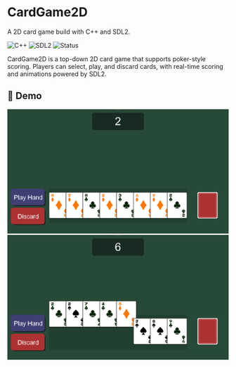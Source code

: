 # CardGame2D

A 2D card game build with C++ and SDL2.

![C++](https://img.shields.io/badge/language-C++-blue)
![SDL2](https://img.shields.io/badge/framework-SDL2-green)
![Status](https://img.shields.io/badge/status-active-brightgreen)

CardGame2D is a top-down 2D card game that supports poker-style scoring.
Players can select, play, and discard cards, with real-time scoring and
animations powered by SDL2.  

## 🎥 Demo
![Gameplay Screenshot](./assets/Screenshots/screenshot1.png)
![Gameplay Screenshot](./assets/Screenshots/screenshot2.png)
